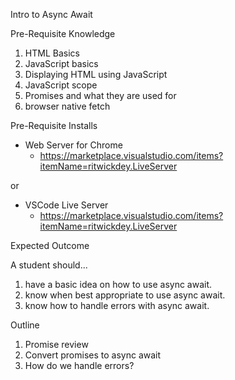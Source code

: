 Intro to Async Await

Pre-Requisite Knowledge

1. HTML Basics
2. JavaScript basics
3. Displaying HTML using JavaScript
4. JavaScript scope
6. Promises and what they are used for
7. browser native fetch


Pre-Requisite Installs
- Web Server for Chrome
    - https://marketplace.visualstudio.com/items?itemName=ritwickdey.LiveServer

or  

- VSCode Live Server
    - https://marketplace.visualstudio.com/items?itemName=ritwickdey.LiveServer


Expected Outcome

A student should...
1. have a basic idea on how to use async await.
2. know when best appropriate to use async await.
3. know how to handle errors with async await.

Outline
1. Promise review
2. Convert promises to async await
3. How do we handle errors?